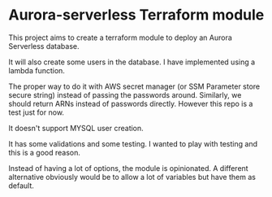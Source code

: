 # Aurora-serverless Terraform module

This project aims to create a terraform module to deploy an Aurora Serverless database.

It will also create some users in the database. I have implemented using a lambda function.

The proper way to do it with AWS secret manager (or SSM Parameter store secure string) instead of passing the passwords around. Similarly, we should return ARNs instead of passwords directly. However this repo is a test just for now.

It doesn't support MYSQL user creation.

It has some validations and some testing. I wanted to play with testing and this is a good reason.

Instead of having a lot of options, the module is opinionated. A different alternative obviously would be to allow a lot of variables but have them as default.
